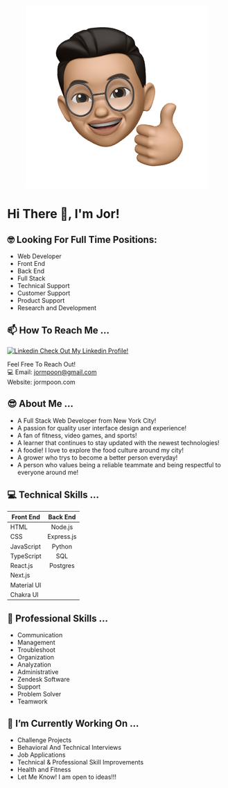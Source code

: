 <p align="center" >
  <img src="/img/JMPlogo.png">
</p>



# Hi There 👋, I'm Jor! 

## 🤓 Looking For Full Time Positions:

- Web Developer
- Front End
- Back End
- Full Stack
- Technical Support
- Customer Support
- Product Support
- Research and Development


## 📫 How To Reach Me ...

<i class="fab fa-linkedin"></i> [![Linkedin](https://i.stack.imgur.com/gVE0j.png) Check Out My Linkedin Profile!](https://www.linkedin.com/in/jor-ming-poon/)

Feel Free To Reach Out!
</br>
💻 Email: jormpoon@gmail.com  
Website: jormpoon.com

##  😎 About Me ...

- A Full Stack Web Developer from New York City!
- A passion for quality user interface design and experience!
- A fan of fitness, video games, and sports!
- A learner that continues to stay updated with the newest technologies!
- A foodie! I love to explore the food culture around my city!
- A grower who trys to become a better person everyday!
- A person who values being a reliable teammate and being respectful to everyone around me!


## 💻 Technical Skills ...

| Front End       | Back End          |
| ------------- |:-------------:| 
| HTML     | Node.js | 
| CSS     | Express.js     |  
| JavaScript |   Python  |   
| TypeScript |     SQL |
| React.js |     Postgres |
| Next.js |     
| Material UI |
| Chakra UI |

## 🥸 Professional Skills ...

- Communication
- Management
- Troubleshoot
- Organization
- Analyzation 
- Administrative
- Zendesk Software
- Support
- Problem Solver
- Teamwork

## 🔭 I’m Currently Working On ...

- Challenge Projects
-  Behavioral And Technical Interviews
- Job Applications
- Technical & Professional Skill Improvements
- Health and Fitness
- Let Me Know! I am open to ideas!!!
<!--
**JorPoon/JorPoon** is a ✨ _special_ ✨ repository because its `README.md` (this file) appears on your GitHub profile.

- 
- 🌱 I’m currently learning ...
- 🤔 I’m looking for help with ...
-->
